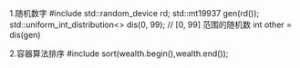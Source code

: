 1.随机数字
#include <random>
std::random_device rd;
std::mt19937 gen(rd());
std::uniform_int_distribution<> dis(0, 99);  // [0, 99] 范围的随机数
int other = dis(gen)

2.容器算法排序
#include <algorithm>
sort(wealth.begin(),wealth.end());


